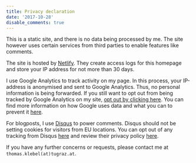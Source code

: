 ```yaml
---
title: Privacy declaration
date: '2017-10-28'
disable_comments: true
---
```


This is a static site, and there is no data being processed by me. The site
however uses certain services from third parties to enable features like
comments.

The site is hosted by [Netlify](https://www.netlify.com). They create access
logs for this homepage and store your IP address for not more than 30 days.

I use Google Analytics to track activity on my page. In this process, your 
IP-address is anonymised and sent to Google Analytics. Thus, no personal 
information is being forwarded. 
If you still want to opt out from being tracked by Google Analytics on my site, 
<a onclick="alert('Tracking by Google Analytics has been disabled in your browser for this site.')" href="javascript:gaOptout()">opt out by clicking here</a>.
You can find more information on how Google uses data and what you can to
prevent it [here](https://privacy.google.com/your-data.html).

For blogposts, I use [Disqus](https://disqus.com/) to power comments. Disqus
should not be setting cookies for visitors from EU locations.
You can opt out of any tracking from Disqus
[here](https://disqus.com/data-sharing-settings/)
and review their privacy policy 
[here](https://help.disqus.com/commenting/gdpr-delete-or-access-user-data).

If you have any further concerns or requests, please contact me at 
`thomas.klebel(at)tugraz.at`.
